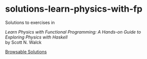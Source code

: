 # solutions-learn-physics-with-fp

Solutions to exercises in

*Learn Physics with Functional Programming: A Hands-on Guide to Exploring Physics with Haskell* \
by Scott N. Walck

[Browsable Solutions](https://ezoerner.github.io/solutions-learn-physics-with-fp/)